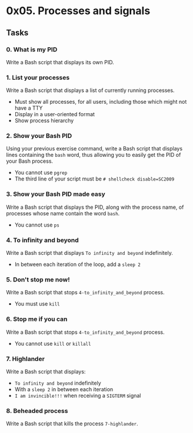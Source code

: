 # 0x05. Processes and signals

## Tasks

### 0. What is my PID

Write a Bash script that displays its own PID.


### 1. List your processes

Write a Bash script that displays a list of currently running processes.

-   Must show all processes, for all users, including those which might not have a TTY
-   Display in a user-oriented format
-   Show process hierarchy


### 2. Show your Bash PID


Using your previous exercise command, write a Bash script that displays lines containing the `bash` word, thus allowing you to easily get the PID of your Bash process.


-   You cannot use `pgrep`
-   The third line of your script must be `# shellcheck disable=SC2009` 
### 3. Show your Bash PID made easy


Write a Bash script that displays the PID, along with the process name, of processes whose name contain the word `bash`.

-   You cannot use `ps`


### 4. To infinity and beyond


Write a Bash script that displays `To infinity and beyond` indefinitely.


-   In between each iteration of the loop, add a `sleep 2`

### 5. Don't stop me now!


Write a Bash script that stops `4-to_infinity_and_beyond` process.


-   You must use `kill`


### 6. Stop me if you can


Write a Bash script that stops `4-to_infinity_and_beyond` process.



-   You cannot use `kill` or `killall`



### 7. Highlander

Write a Bash script that displays:

-   `To infinity and beyond` indefinitely
-   With a `sleep 2` in between each iteration
-   `I am invincible!!!` when receiving a `SIGTERM` signal


### 8. Beheaded process


Write a Bash script that kills the process `7-highlander`.

